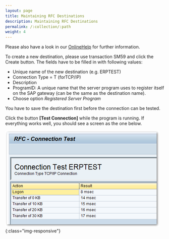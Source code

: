 ```yaml
---
layout: page
title: Maintaining RFC Destinations
description: Maintaining RFC Destinations
permalink: /:collection/:path
weight: 4
---
```


Please also have a look in our [OnlineHelp](https://help.theobald-software.com/en/) for further information.

To create a new destination, please use transaction SM59 and click the Create button. The fields have to be filled in with following values:

- Unique name of the new destination (e.g. ERPTEST)
- Connection Type = T (forTCP/IP)
- Description
- ProgramID: A unique name that the server program uses to register itself on the SAP gateway (can be the same as the destination name).
- Choose option *Registered Server Program*

You have to save the destination first before the connection can be tested.

Click the button **[Test Connection]** while the program is running. If everything works well, you should see a screen as the one below.

![rfc-destination](/img/contents/Maintain-RFC-Destination-002.png){:class="img-responsive"}